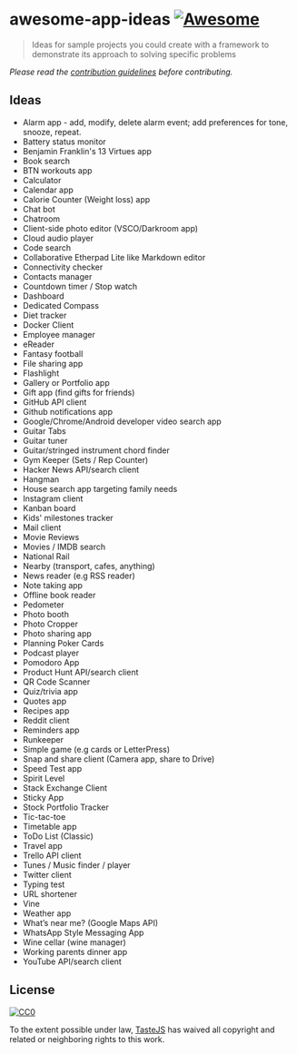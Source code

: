 # awesome-app-ideas [![Awesome](https://cdn.rawgit.com/sindresorhus/awesome/d7305f38d29fed78fa85652e3a63e154dd8e8829/media/badge.svg)](https://github.com/sindresorhus/awesome)

> Ideas for sample projects you could create with a framework to demonstrate its approach to solving specific problems

*Please read the [contribution guidelines](contributing.md) before contributing.*


## Ideas

- Alarm app - add, modify, delete alarm event; add preferences for tone, snooze, repeat.
- Battery status monitor
- Benjamin Franklin's 13 Virtues app
- Book search
- BTN workouts app
- Calculator
- Calendar app
- Calorie Counter (Weight loss) app
- Chat bot
- Chatroom
- Client-side photo editor (VSCO/Darkroom app)
- Cloud audio player
- Code search
- Collaborative Etherpad Lite like Markdown editor
- Connectivity checker
- Contacts manager
- Countdown timer / Stop watch
- Dashboard
- Dedicated Compass
- Diet tracker
- Docker Client
- Employee manager
- eReader
- Fantasy football
- File sharing app
- Flashlight
- Gallery or Portfolio app
- Gift app (find gifts for friends)
- GitHub API client
- Github notifications app
- Google/Chrome/Android developer video search app
- Guitar Tabs
- Guitar tuner
- Guitar/stringed instrument chord finder
- Gym Keeper (Sets / Rep Counter)
- Hacker News API/search client
- Hangman
- House search app targeting family needs
- Instagram client
- Kanban board
- Kids' milestones tracker
- Mail client
- Movie Reviews
- Movies / IMDB search
- National Rail
- Nearby (transport, cafes, anything)
- News reader (e.g RSS reader)
- Note taking app
- Offline book reader
- Pedometer
- Photo booth
- Photo Cropper
- Photo sharing app
- Planning Poker Cards
- Podcast player
- Pomodoro App
- Product Hunt API/search client
- QR Code Scanner
- Quiz/trivia app
- Quotes app
- Recipes app
- Reddit client
- Reminders app
- Runkeeper
- Simple game (e.g cards or LetterPress)
- Snap and share client (Camera app, share to Drive)
- Speed Test app
- Spirit Level
- Stack Exchange Client
- Sticky App
- Stock Portfolio Tracker
- Tic-tac-toe
- Timetable app
- ToDo List (Classic)
- Travel app
- Trello API client
- Tunes / Music finder / player
- Twitter client
- Typing test
- URL shortener
- Vine
- Weather app
- What’s near me? (Google Maps API)
- WhatsApp Style Messaging App
- Wine cellar (wine manager)
- Working parents dinner app
- YouTube API/search client


## License

[![CC0](http://i.creativecommons.org/p/zero/1.0/88x31.png)](http://creativecommons.org/publicdomain/zero/1.0/)

To the extent possible under law, [TasteJS](http://tastejs.com) has waived all copyright and related or neighboring rights to this work.
